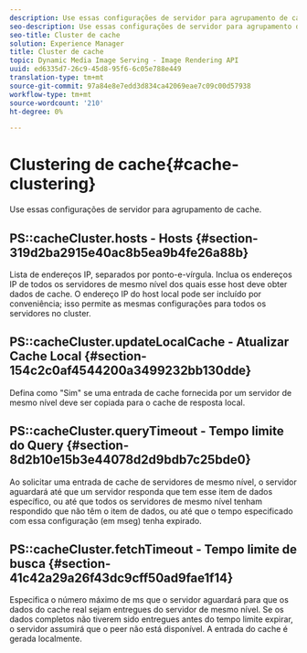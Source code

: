 ```yaml
---
description: Use essas configurações de servidor para agrupamento de cache.
seo-description: Use essas configurações de servidor para agrupamento de cache.
seo-title: Cluster de cache
solution: Experience Manager
title: Cluster de cache
topic: Dynamic Media Image Serving - Image Rendering API
uuid: ed6335d7-26c9-45d8-95f6-6c05e788e449
translation-type: tm+mt
source-git-commit: 97a84e8e7edd3d834ca42069eae7c09c00d57938
workflow-type: tm+mt
source-wordcount: '210'
ht-degree: 0%

---
```



# Clustering de cache{#cache-clustering}

Use essas configurações de servidor para agrupamento de cache.

## PS::cacheCluster.hosts - Hosts {#section-319d2ba2915e40ac8b5ea9b4fe26a88b}

Lista de endereços IP, separados por ponto-e-vírgula. Inclua os endereços IP de todos os servidores de mesmo nível dos quais esse host deve obter dados de cache. O endereço IP do host local pode ser incluído por conveniência; isso permite as mesmas configurações para todos os servidores no cluster.

## PS::cacheCluster.updateLocalCache - Atualizar Cache Local {#section-154c2c0af4544200a3499232bb130dde}

Defina como &quot;Sim&quot; se uma entrada de cache fornecida por um servidor de mesmo nível deve ser copiada para o cache de resposta local.

## PS::cacheCluster.queryTimeout - Tempo limite do Query {#section-8d2b10e15b3e44078d2d9bdb7c25bde0}

Ao solicitar uma entrada de cache de servidores de mesmo nível, o servidor aguardará até que um servidor responda que tem esse item de dados específico, ou até que todos os servidores de mesmo nível tenham respondido que não têm o item de dados, ou até que o tempo especificado com essa configuração (em mseg) tenha expirado.

## PS::cacheCluster.fetchTimeout - Tempo limite de busca {#section-41c42a29a26f43dc9cff50ad9fae1f14}

Especifica o número máximo de ms que o servidor aguardará para que os dados do cache real sejam entregues do servidor de mesmo nível. Se os dados completos não tiverem sido entregues antes do tempo limite expirar, o servidor assumirá que o peer não está disponível. A entrada do cache é gerada localmente.
